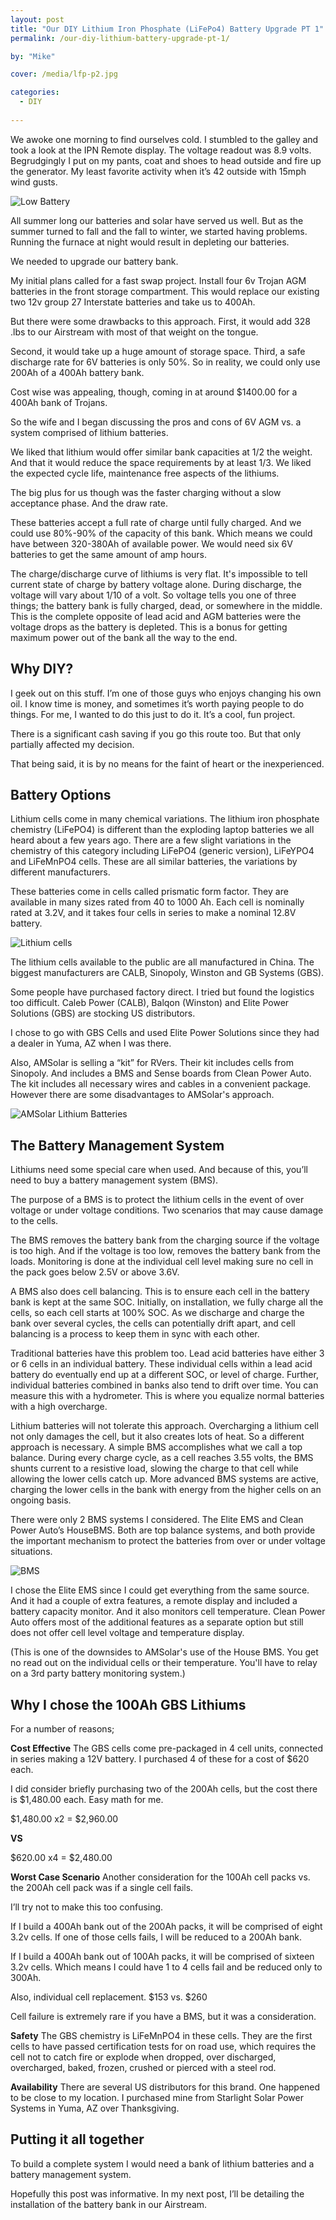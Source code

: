 ```yaml
---
layout: post
title: "Our DIY Lithium Iron Phosphate (LiFePo4) Battery Upgrade PT 1"
permalink: /our-diy-lithium-battery-upgrade-pt-1/

by: "Mike"

cover: /media/lfp-p2.jpg

categories:
  - DIY
  
---
```



We awoke one morning to find ourselves cold. I stumbled to the galley and took a look at the IPN Remote display. The voltage readout was 8.9 volts. Begrudgingly I put on my pants, coat and shoes to head outside and fire up the generator. My least favorite activity when it’s 42 outside with 15mph wind gusts.

<img src="https://scontent-lax3-1.cdninstagram.com/hphotos-xpt1/t51.2885-15/e35/11909147_1666563770266568_2071204063_n.jpg" alt="Low Battery">

All summer long our batteries and solar have served us well. But as the summer turned to fall and the fall to winter, we started having problems. Running the furnace at night would result in depleting our batteries. 

We needed to upgrade our battery bank.

My initial plans called for a fast swap project. Install four 6v Trojan AGM batteries in the front storage compartment. This would replace our existing two 12v group 27 Interstate batteries and take us to 400Ah.

But there were some drawbacks to this approach. First, it would add 328 .lbs to our Airstream with most of that weight on the tongue.

Second, it would take up a huge amount of storage space. Third, a safe discharge rate for 6V batteries is only 50%. So in reality, we could only use 200Ah  of a 400Ah battery bank.

Cost wise was appealing, though, coming in at around $1400.00 for a 400Ah bank of Trojans.

So the wife and I began discussing the pros and cons of 6V AGM vs. a system comprised of lithium batteries. 

We liked that lithium would offer similar bank capacities at 1/2 the weight. And that it would reduce the space requirements by at least 1/3. We liked the expected cycle life, maintenance free aspects of the lithiums.

The big plus for us though was the faster charging without a slow acceptance phase. And the draw rate.

These batteries accept a full rate of charge until fully charged. And we could use 80%-90% of the capacity of this bank. Which means we could have between 320-380Ah of available power. We would need six 6V batteries to get the same amount of amp hours.

The charge/discharge curve of lithiums is very flat. It's impossible to tell current state of charge by battery voltage alone. During discharge, the voltage will vary about 1/10 of a volt. So voltage tells you one of three things; the battery bank is fully charged, dead, or somewhere in the middle. This is the complete opposite of lead acid and AGM batteries were the voltage drops as the battery is depleted. This is a bonus for getting maximum power out of the bank all the way to the end. 

## Why DIY?

I geek out on this stuff. I’m one of those guys who enjoys changing his own oil. I know time is money, and sometimes it’s worth paying people to do things. For me, I wanted to do this just to do it. It’s a cool, fun project. 

There is a significant cash saving if you go this route too. But that only partially affected my decision. 

That being said, it is by no means for the faint of heart or the inexperienced. 


## Battery Options
 
Lithium cells come in many chemical variations. The lithium iron phosphate chemistry (LiFePO4) is different than the exploding laptop batteries we all heard about a few years ago. There are a few slight variations in the chemistry of this category including LiFePO4 (generic version), LiFeYPO4 and LiFeMnPO4 cells. These are all similar batteries, the variations by different manufacturers.

These batteries come in cells called prismatic form factor. They are available in many sizes rated from 40 to 1000 Ah. Each cell is nominally rated at 3.2V, and it takes four cells in series to make a nominal 12.8V battery. 

<img src="https://scontent-lax3-1.xx.fbcdn.net/hphotos-xfp1/v/t1.0-9/12375981_1515853978710964_3124539985766957537_n.jpg?oh=81dd82af8f617b36a02fe5eef371ca96&oe=570C196A" alt="Lithium cells">

The lithium cells available to the public are all manufactured in China. The biggest manufacturers are CALB, Sinopoly, Winston and GB Systems (GBS). 

Some people have purchased factory direct. I tried but found the logistics too difficult. Caleb Power (CALB), Balqon (Winston) and Elite Power Solutions (GBS) are stocking US distributors. 

I chose to go with GBS Cells and used Elite Power Solutions since they had a dealer in Yuma, AZ when I was there.

Also, AMSolar is selling a “kit” for RVers. Their kit includes cells from Sinopoly. And includes a BMS and Sense boards from Clean Power Auto. The kit includes all necessary wires and cables in a convenient package. However there are some disadvantages to AMSolar's approach. 

<img src="https://scontent-lax3-1.xx.fbcdn.net/hphotos-xfa1/v/t1.0-9/1014109_1515854285377600_203220778352229125_n.png?oh=7f77112a76a1e05e3675f3d6ae9d0b6e&oe=57108401" alt="AMSolar Lithium Batteries">


## The Battery Management System

Lithiums need some special care when used. And because of this, you’ll need to buy a battery management system (BMS).

The purpose of a BMS is to protect the lithium cells in the event of over voltage or under voltage conditions. Two scenarios that may cause damage to the cells.

The BMS removes the battery bank from the charging source if the voltage is too high. And if the voltage is too low, removes the battery bank from the loads. Monitoring is done at the individual cell level making sure no cell in the pack goes below 2.5V or above 3.6V.

A BMS also does cell balancing. This is to ensure each cell in the battery bank is kept at the same SOC. Initially, on installation, we fully charge all the cells, so each cell starts at 100% SOC. As we discharge and charge the bank over several cycles, the cells can potentially drift apart, and cell balancing is a process to keep them in sync with each other.

Traditional batteries have this problem too. Lead acid batteries have either 3 or 6 cells in an individual battery. These individual cells within a lead acid battery do eventually end up at a different SOC, or level of charge. Further, individual batteries combined in banks also tend to drift over time. You can measure this with a hydrometer. This is where you equalize normal batteries with a high overcharge.

Lithium batteries will not tolerate this approach. Overcharging a lithium cell not only damages the cell, but it also creates lots of heat. So a different approach is necessary. A simple BMS accomplishes what we call a top balance. During every charge cycle, as a cell reaches 3.55 volts, the BMS shunts current to a resistive load, slowing the charge to that cell while allowing the lower cells catch up. More advanced BMS systems are active, charging the lower cells in the bank with energy from the higher cells on an ongoing basis.

There were only 2 BMS systems I considered. The Elite EMS and Clean Power Auto’s HouseBMS. Both are top balance systems, and both provide the important mechanism to protect the batteries from over or under voltage situations. 

<img src="https://scontent-lax3-1.xx.fbcdn.net/hphotos-xpa1/t31.0-8/10296253_1515854855377543_4375584740301100434_o.jpg" alt="BMS">

I chose the Elite EMS since I could get everything from the same source. And it had a couple of extra features, a remote display and included a battery capacity monitor. And it also monitors cell temperature. Clean Power Auto offers most of the additional features as a separate option but still does not offer cell level voltage and temperature display.

(This is one of the downsides to AMSolar's use of the House BMS. You get no read out on the individual cells or their temperature. You'll have to relay on a 3rd party battery monitoring system.)

## Why I chose the 100Ah GBS Lithiums

For a number of reasons;

**Cost Effective**
The GBS cells come pre-packaged in 4 cell units, connected in series making a 12V battery. I purchased 4 of these for a cost of $620 each.

I did consider briefly purchasing two of the 200Ah cells, but the cost there is $1,480.00 each. Easy math for me.

$1,480.00    x2 = $2,960.00

**VS**

$620.00 x4 = $2,480.00    

**Worst Case Scenario**
Another consideration for the 100Ah cell packs vs. the 200Ah cell pack was if a single cell fails.

I’ll try not to make this too confusing.

If I build a 400Ah bank out of the 200Ah packs, it will be comprised of eight 3.2v cells. If one of those cells fails, I will be reduced to a 200Ah bank.

If I build a 400Ah bank out of 100Ah packs, it will be comprised of sixteen 3.2v cells. Which means I could have 1 to 4 cells fail and be reduced only to 300Ah.

Also, individual cell replacement. $153 vs. $260

Cell failure is extremely rare if you have a BMS, but it was a consideration.

**Safety**
The GBS chemistry is LiFeMnPO4 in these cells. They are the first cells to have passed certification tests for on road use, which requires the cell not to catch fire or explode when dropped, over discharged, overcharged, baked, frozen, crushed or pierced with a steel rod.

**Availability**
There are several US distributors for this brand. One happened to be close to my location. I purchased mine from Starlight Solar Power Systems in Yuma, AZ over Thanksgiving.

## Putting it all together

To build a complete system I would need a bank of lithium batteries and a battery management system.

Hopefully this post was informative. In my next post, I’ll be detailing the installation of the battery bank in our Airstream.

